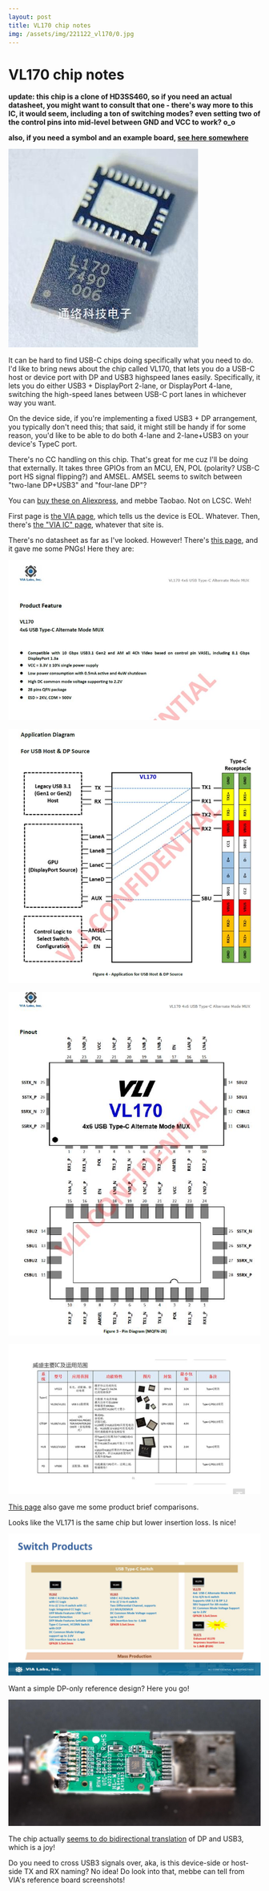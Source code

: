 ```yaml
---
layout: post
title: VL170 chip notes
img: /assets/img/221122_vl170/0.jpg
---
```


# VL170 chip notes

**update: this chip is a clone of HD3SS460, so if you need an actual datasheet, you might want to consult that one -
there's way more to this IC, it would seem, including a ton of switching modes? even setting two of the control pins
into mid-level between GND and VCC to work? o_o**

**also, if you need a symbol and an example board, [see here somewhere](https://github.com/CRImier/MyKiCad/tree/master/Laptop%20mods/framework_mobo_lefthalf)**

![](/assets/img/221122_vl170/0.jpg)

It can be hard to find USB-C chips doing specifically what you need to do. I'd like to bring news about the chip called VL170,
that lets you do a USB-C host or device port with DP and USB3 highspeed lanes easily. Specifically, it lets you do either USB3 + DisplayPort 2-lane,
or DisplayPort 4-lane, switching the high-speed lanes between USB-C port lanes in whichever way you want.

On the device side, if you're implementing a fixed USB3 + DP arrangement, you typically don't need this; that said, it might still be
handy if for some reason, you'd like to be able to do both 4-lane and 2-lane+USB3 on your device's TypeC port.

There's no CC handling on this chip. That's great for me cuz I'll be doing that externally. It takes three GPIOs from an MCU,
EN, POL (polarity? USB-C port HS signal flipping?) and AMSEL. AMSEL seems to switch between "two-lane DP+USB3" and "four-lane DP"?

You can [buy these on Aliexpress](https://de.aliexpress.com/item/1005004558394310.html), and mebbe Taobao. Not on LCSC. Weh!

First page is [the VIA page](https://www.via-labs.com/product_show.php?id=73), which tells us the device is EOL. Whatever.
Then, there's [the "VIA IC" page](http://www.via-ic.com/product.html?id=24), whatever that site is.

There's no datasheet as far as I've looked. However! There's [this page](https://m.dzsc.com/product/753656-201932712352356.html), and it gave me some 
PNGs! Here they are:

![](/assets/img/221122_vl170/2.png)

![](/assets/img/221122_vl170/3.png)

![](/assets/img/221122_vl170/4.png)

![](/assets/img/221122_vl170/6.png)

[This page](https://zhuanlan.zhihu.com/p/449807257) also gave me some product brief comparisons.

Looks like the VL171 is the same chip but lower insertion loss. Is nice!

![](/assets/img/221122_vl170/5.jpg)

Want a simple DP-only reference design? Here you go!

![](/assets/img/221122_vl170/1.jpg)

The chip actually [seems to do bidirectional 
translation](https://www.reddit.com/user/hubsdocks/comments/pjju28/sneak_peek_of_other_usbc_dp_bidirectional_cable/) of DP and USB3, which is a joy!

Do you need to cross USB3 signals over, aka, is this device-side or host-side TX and RX naming? No idea! Do look into that, mebbe can tell from VIA's 
reference board screenshots!

